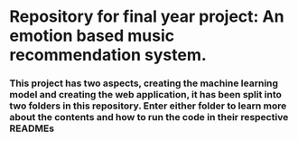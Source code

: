 # Repository for final year project: An emotion based music recommendation system.

### This project has two aspects, creating the machine learning model and creating the web application, it has been split into two folders in this repository. Enter either folder to learn more about the contents and how to run the code in their respective READMEs
